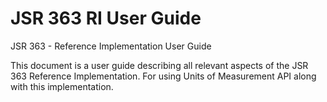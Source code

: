 # JSR 363 RI User Guide
JSR 363 - Reference Implementation User Guide

This document is a user guide describing all relevant aspects of the JSR 363 Reference Implementation. For using Units of Measurement API along with this implementation.
